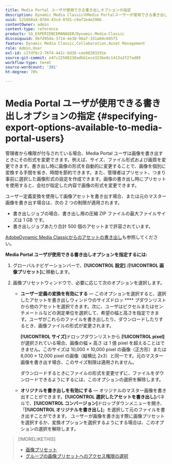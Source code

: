 ```yaml
---
title: Media Portal ユーザが使用できる書き出しオプションの指定
description: Dynamic Media ClassicのMedia Portalユーザーが使用できる書き出しオプションを指定する方法について説明します。
uuid: 5258b8a4-0704-43cd-97d1-c9af2e4e298b
contentOwner: admin
content-type: reference
products: SG_EXPERIENCEMANAGER/Dynamic-Media-Classic
discoiquuid: 9bfd95da-3714-4e38-98af-331a04c685f5
feature: Dynamic Media Classic,Collaboration,Asset Management
role: Admin,User
exl-id: c27df6c2-76f4-441c-bd26-cee98203291e
source-git-commit: e47c22508230adbb1ece323be0c1413a3f27ad89
workflow-type: tm+mt
source-wordcount: '381'
ht-degree: 70%

---
```


# Media Portal ユーザが使用できる書き出しオプションの指定 {#specifying-export-options-available-to-media-portal-users}

管理者から権限が付与されている場合、Media Portal ユーザは画像を書き出すときにその形式を変更できます。例えば、サイズ、ファイル形式および画質を変更できます。書き出し時に画像の形式を自動的に変更することで、画像を個別に変換する手間を省き、時間を節約できます。また、管理者はプリセット、つまり事前に選択した画像形式の設定を作成できます。画像の書き出し時にプリセットを使用すると、会社が指定した内容で画像の形式を変更できます。

ユーザー定義変換を使用して画像アセットを書き出す場合、または元のマスター画像を書き出す場合は、次の 2 つの制限が適用されます。

* 書き出しジョブの場合、書き出し用の圧縮 ZIP ファイルの最大ファイルサイズは 1 GB です。
* 書き出しジョブあたり合計 500 個のアセットまで許容されています。

[AdobeDynamic Media Classicからのアセットの書き出し](exporting-assets-from-dmc.md#exporting-assets-from_dmc)も参照してください。

**Media Portal ユーザが使用できる書き出しオプションを指定するには:**

1. グローバルナビゲーションバーで、**[!UICONTROL 設定]** /**[!UICONTROL 画像プリセット]**&#x200B;に移動します。
1. 画像プリセットウィンドウで、必要に応じて次のオプションを選択します。

   * **ユーザー定義の変換を有効にする**  — このオプションを選択すると、選択したアセットを書き出しウィンドウのサイズドロッ **** プダウンリストから他のアセットを選択できます。次に、ユーザはピクセルまたはセンチメートルなどの測定単位を選択して、希望の幅と高さを指定できます。ユーザがこれらのファイルを書き出したり、ダウンロードしたりするとき、画像ファイルの形式が変更されます。

      **[!UICONTROL サイズ]**&#x200B;ドロップダウンリストから **[!UICONTROL pixel]** が選択されている場合、画像の幅 × 高さ は 1 億 pixel を超えることはできません。このサイズは 10,000 × 10,000 pixel の画像（正方形）または 8,000 × 12,000 pixel の画像（縦横比 2x3）と同一です。元のマスター画像を書き出す場合、このサイズ制限は適用されません。

      ダウンロードするときにファイルの形式を変更せずに、ファイルをダウンロードできるようにするには、このオプションの選択を解除します。

   * **オリジナルを書き出しを有効にする**  — オリジナルのマスター画像を書き出すことができます。**[!UICONTROL 選択したアセットを書き出し]**&#x200B;パネルで、**[!UICONTROL コンバージョン]**&#x200B;ドロップダウンメニューを開き、「**[!UICONTROL オリジナルを書き出し]**」を選択して元のファイルを書き出すことができます。 ユーザーが画像を書き出す際に画像プリセットを選択するか、変換オプションを選択するようにする場合は、このオプションの選択を解除します。

>[!MORELIKETHIS]
>
>* [画像プリセット](application-setup.md#image_presets)
>* [グループの画像プリセットへのアクセス権限の選択](creating-media-portal-groups.md#choosing_image_preset_access_permissions_for_a_group)

